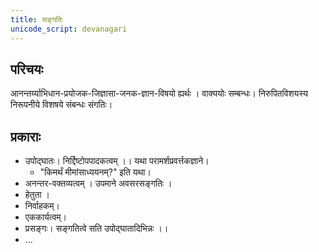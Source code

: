 ```yaml
---
title: सङ्गतिः
unicode_script: devanagari
---
```


## परिचयः
आनन्तर्य्याभिधान-प्रयोजक-जिज्ञासा-जनक-ज्ञान-विषयो ह्यर्थः । वाक्ययोः सम्बन्धः। निरुपितविशयस्य निरूपनीये विशषये संबन्धः संगतिः। 

## प्रकाराः
- उपोद्घातः। निर्द्दिष्टोपपादकत्वम् ।। यथा परामर्शप्रवर्त्तकज्ञाने।
  - "किमर्थं मीमांसाध्ययनम्?" इति यथा।
- अनन्तर-वक्तव्यत्वम् ।  उपमाने अवसरसङ्गतिः ।
- हेतुता । 
- निर्वाहकम्। 
- एककार्यत्वम्। 
- प्रसङ्गः। सङ्गतित्वे सति उपोद्घातादिभिन्नः ।। 
- …